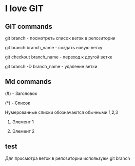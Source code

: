 # I love GIT

## GIT commands

git branch - посмотреть список веток в репозитории

git branch branch_name - создать новую ветку

git checkout branch_name - переход к другой ветке

git branch -D branch_name - удаление ветки

## Md commands

(#) - Заголовок 

(*) - Список

Нумерованные списки обозначаются обычными 1,2,3

1. Элемент 1

2. Элемент 2

## test
Для просмотра веток в репозитории используем git branch